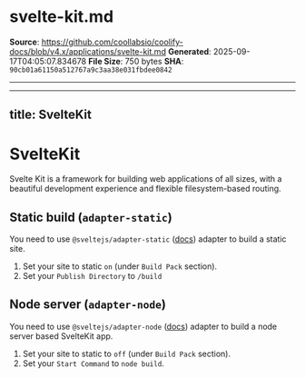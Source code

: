 # svelte-kit.md

**Source**: https://github.com/coollabsio/coolify-docs/blob/v4.x/applications/svelte-kit.md
**Generated**: 2025-09-17T04:05:07.834678
**File Size**: 750 bytes
**SHA**: `90cb01a61150a512767a9c3aa38e031fbdee0842`

---

---
title: SvelteKit
---

# SvelteKit

Svelte Kit is a framework for building web applications of all sizes, with a beautiful development experience and flexible filesystem-based routing.

## Static build (`adapter-static`)

You need to use `@sveltejs/adapter-static` ([docs](https://kit.svelte.dev/docs/adapter-static)) adapter to build a static site.

1. Set your site to static `on` (under `Build Pack` section).
2. Set your `Publish Directory` to `/build`

## Node server (`adapter-node`)

You need to use `@sveltejs/adapter-node` ([docs](https://kit.svelte.dev/docs/adapter-node)) adapter to build a node server based SvelteKit app.

1. Set your site to static to `off` (under `Build Pack` section).
2. Set your `Start Command` to `node build`.


